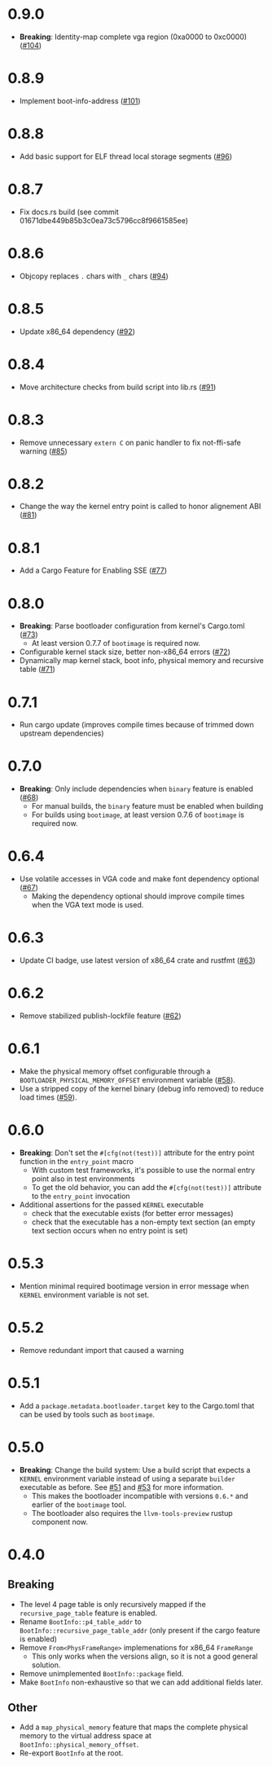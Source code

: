 # 0.9.0

- **Breaking**: Identity-map complete vga region (0xa0000 to 0xc0000) ([#104](https://github.com/rust-osdev/bootloader/pull/104))

# 0.8.9

- Implement boot-info-address ([#101](https://github.com/rust-osdev/bootloader/pull/101))

# 0.8.8

- Add basic support for ELF thread local storage segments ([#96](https://github.com/rust-osdev/bootloader/pull/96))

# 0.8.7

- Fix docs.rs build (see commit 01671dbe449b85b3c0ea73c5796cc8f9661585ee)

# 0.8.6

- Objcopy replaces `.` chars with `_` chars ([#94](https://github.com/rust-osdev/bootloader/pull/94))

# 0.8.5

- Update x86_64 dependency ([#92](https://github.com/rust-osdev/bootloader/pull/92))

# 0.8.4

- Move architecture checks from build script into lib.rs ([#91](https://github.com/rust-osdev/bootloader/pull/91))

# 0.8.3

- Remove unnecessary `extern C` on panic handler to fix not-ffi-safe warning ([#85](https://github.com/rust-osdev/bootloader/pull/85))

# 0.8.2

- Change the way the kernel entry point is called to honor alignement ABI ([#81](https://github.com/rust-osdev/bootloader/pull/81))

# 0.8.1

- Add a Cargo Feature for Enabling SSE ([#77](https://github.com/rust-osdev/bootloader/pull/77))

# 0.8.0

- **Breaking**: Parse bootloader configuration from kernel's Cargo.toml ([#73](https://github.com/rust-osdev/bootloader/pull/73))
    - At least version 0.7.7 of `bootimage` is required now.
- Configurable kernel stack size, better non-x86_64 errors ([#72](https://github.com/rust-osdev/bootloader/pull/72))
- Dynamically map kernel stack, boot info, physical memory and recursive table ([#71](https://github.com/rust-osdev/bootloader/pull/71))

# 0.7.1

- Run cargo update (improves compile times because of trimmed down upstream dependencies)

# 0.7.0

- **Breaking**: Only include dependencies when `binary` feature is enabled ([#68](https://github.com/rust-osdev/bootloader/pull/68))
    - For manual builds, the `binary` feature must be enabled when building
    - For builds using `bootimage`, at least version 0.7.6 of `bootimage` is required now.

# 0.6.4

- Use volatile accesses in VGA code and make font dependency optional ([#67](https://github.com/rust-osdev/bootloader/pull/67))
  - Making the dependency optional should improve compile times when the VGA text mode is used.

# 0.6.3

- Update CI badge, use latest version of x86_64 crate and rustfmt ([#63](https://github.com/rust-osdev/bootloader/pull/63))

# 0.6.2

- Remove stabilized publish-lockfile feature ([#62](https://github.com/rust-osdev/bootloader/pull/62))

# 0.6.1

- Make the physical memory offset configurable through a `BOOTLOADER_PHYSICAL_MEMORY_OFFSET` environment variable ([#58](https://github.com/rust-osdev/bootloader/pull/58)).
- Use a stripped copy of the kernel binary (debug info removed) to reduce load times ([#59](https://github.com/rust-osdev/bootloader/pull/59)).

# 0.6.0

- **Breaking**: Don't set the `#[cfg(not(test))]` attribute for the entry point function in the `entry_point` macro
    - With custom test frameworks, it's possible to use the normal entry point also in test environments
    - To get the old behavior, you can add the `#[cfg(not(test))]` attribute to the `entry_point` invocation
- Additional assertions for the passed `KERNEL` executable
    - check that the executable exists (for better error messages)
    - check that the executable has a non-empty text section (an empty text section occurs when no entry point is set)

# 0.5.3

- Mention minimal required bootimage version in error message when `KERNEL` environment variable is not set.

# 0.5.2

- Remove redundant import that caused a warning

# 0.5.1

- Add a `package.metadata.bootloader.target` key to the Cargo.toml that can be used by tools such as `bootimage`.

# 0.5.0

- **Breaking**: Change the build system: Use a build script that expects a `KERNEL` environment variable instead of using a separate `builder` executable as before. See [#51](https://github.com/rust-osdev/bootloader/pull/51) and [#53](https://github.com/rust-osdev/bootloader/pull/53) for more information.
  - This makes the bootloader incompatible with versions `0.6.*` and earlier of the `bootimage` tool.
  - The bootloader also requires the `llvm-tools-preview` rustup component now.

# 0.4.0

## Breaking

- The level 4 page table is only recursively mapped if the `recursive_page_table` feature is enabled.
- Rename `BootInfo::p4_table_addr` to `BootInfo::recursive_page_table_addr` (only present if the cargo feature is enabled)
- Remove `From<PhysFrameRange>` implemenations for x86_64 `FrameRange`
  - This only works when the versions align, so it is not a good general solution.
- Remove unimplemented `BootInfo::package` field.
- Make `BootInfo` non-exhaustive so that we can add additional fields later.

## Other

- Add a `map_physical_memory` feature that maps the complete physical memory to the virtual address space at `BootInfo::physical_memory_offset`.
- Re-export `BootInfo` at the root.
